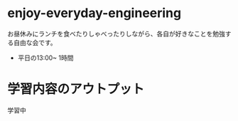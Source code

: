 # enjoy-everyday-engineering
お昼休みにランチを食べたりしゃべったりしながら、各自が好きなことを勉強する自由な会です。
- 平日の13:00~ 1時間

# 学習内容のアウトプット
学習中
